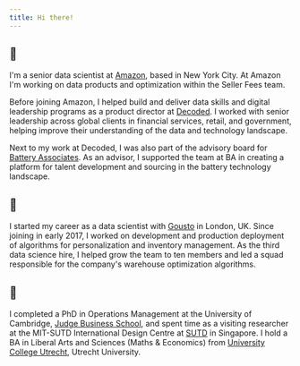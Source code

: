 ```yaml
---
title: Hi there!
---
```


🗽
---
I'm a senior data scientist at [Amazon](https://www.amazon.science), based in
New York City. At Amazon I'm working on data products and optimization within 
the Seller Fees team. 

Before joining Amazon, I helped build and deliver data skills and digital 
leadership programs as a product director at [Decoded](https://www.decoded.com).
I worked with senior leadership across global clients in financial services, 
retail, and government, helping improve their understanding of the data and
technology landscape.

Next to my work at Decoded, I was also part of the advisory board for [Battery 
Associates](https://battery.associates). As an advisor, I supported the team at 
BA in creating a platform for talent development and sourcing in the battery 
technology landscape.

🚀
---

I started my career as a data scientist with [Gousto](https://www.gousto.co.uk)
in London, UK. Since joining in early 2017, I worked on development and 
production deployment of algorithms for personalization and inventory management.
As the third data science hire, I helped grow the team to ten members and led
a squad responsible for the company's warehouse optimization algorithms. 

📖
---

I completed a PhD in Operations Management at the University of Cambridge, [Judge Business School](https://www.jbs.cam.ac.uk/home/),
and spent time as a visiting researcher at the MIT-SUTD International Design Centre
at [SUTD](https://www.sutd.edu.sg) in Singapore. I hold a BA in Liberal Arts and
Sciences (Maths & Economics) from [University College Utrecht](https://www.uu.nl/en/organisation/university-college-utrecht), 
Utrecht University.